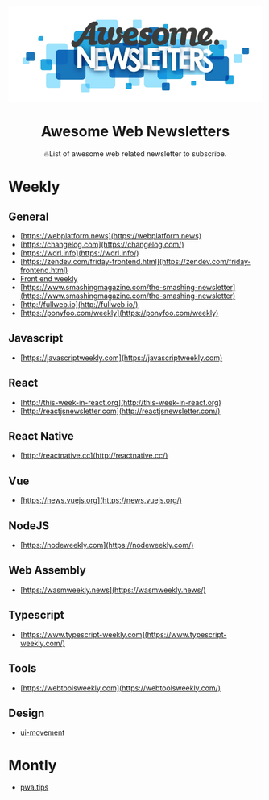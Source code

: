 <p align="middle"><img src="./logo.png" alt="Awesome newsletters"/><p>
<h1 align="middle">Awesome Web Newsletters</h1>

<p align="middle"> 🔥List of awesome web related newsletter to subscribe. </p>

# Weekly

## General

- [https://webplatform.news](https://webplatform.news)
- [https://changelog.com](https://changelog.com/)
- [https://wdrl.info](https://wdrl.info/)
- [https://zendev.com/friday-frontend.html](https://zendev.com/friday-frontend.html)
- [Front end weekly](https://frontendweekly.co/)
- [https://www.smashingmagazine.com/the-smashing-newsletter](https://www.smashingmagazine.com/the-smashing-newsletter)
- [http://fullweb.io](http://fullweb.io/)
- [https://ponyfoo.com/weekly](https://ponyfoo.com/weekly)

## Javascript

- [https://javascriptweekly.com](https://javascriptweekly.com)

## React

- [http://this-week-in-react.org](http://this-week-in-react.org)
- [http://reactjsnewsletter.com](http://reactjsnewsletter.com/)

## React Native

- [http://reactnative.cc](http://reactnative.cc/)

## Vue

- [https://news.vuejs.org](https://news.vuejs.org/)

## NodeJS

- [https://nodeweekly.com](https://nodeweekly.com/)

## Web Assembly

- [https://wasmweekly.news](https://wasmweekly.news/)

## Typescript

- [https://www.typescript-weekly.com](https://www.typescript-weekly.com/)

## Tools 

- [https://webtoolsweekly.com](https://webtoolsweekly.com/)

## Design

- [ui-movement](https://newsletter.uimovement.com/ui-movement/)

# Montly

- [pwa.tips](https://pwa.tip)
